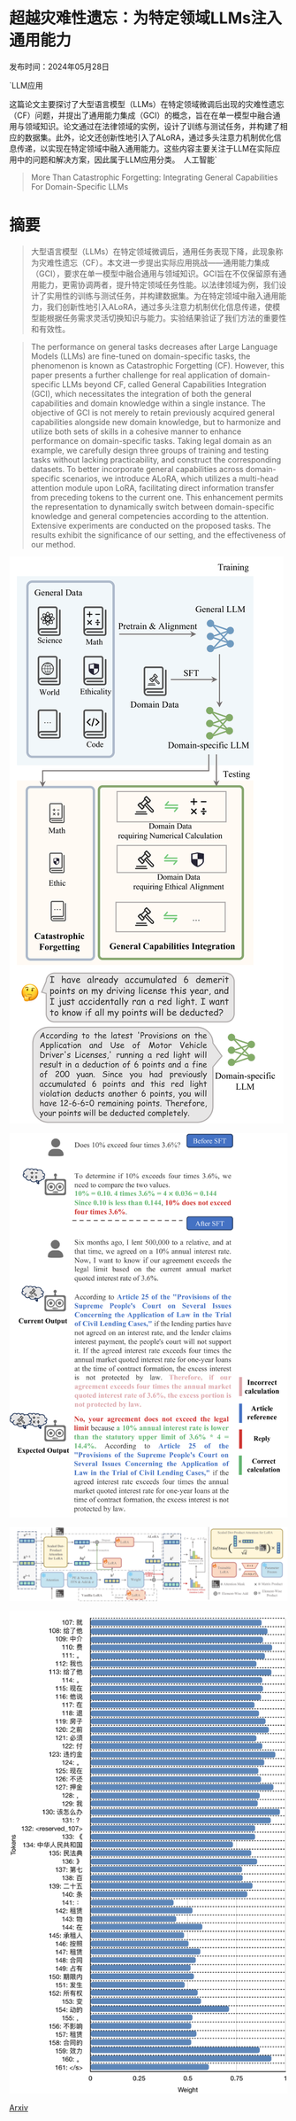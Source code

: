 # 超越灾难性遗忘：为特定领域LLMs注入通用能力

发布时间：2024年05月28日

`LLM应用

这篇论文主要探讨了大型语言模型（LLMs）在特定领域微调后出现的灾难性遗忘（CF）问题，并提出了通用能力集成（GCI）的概念，旨在在单一模型中融合通用与领域知识。论文通过在法律领域的实例，设计了训练与测试任务，并构建了相应的数据集。此外，论文还创新性地引入了ALoRA，通过多头注意力机制优化信息传递，以实现在特定领域中融入通用能力。这些内容主要关注于LLM在实际应用中的问题和解决方案，因此属于LLM应用分类。` `人工智能`

> More Than Catastrophic Forgetting: Integrating General Capabilities For Domain-Specific LLMs

# 摘要

> 大型语言模型（LLMs）在特定领域微调后，通用任务表现下降，此现象称为灾难性遗忘（CF）。本文进一步提出实际应用挑战——通用能力集成（GCI），要求在单一模型中融合通用与领域知识。GCI旨在不仅保留原有通用能力，更需协调两者，提升特定领域任务性能。以法律领域为例，我们设计了实用性的训练与测试任务，并构建数据集。为在特定领域中融入通用能力，我们创新性地引入ALoRA，通过多头注意力机制优化信息传递，使模型能根据任务需求灵活切换知识与能力。实验结果验证了我们方法的重要性和有效性。

> The performance on general tasks decreases after Large Language Models (LLMs) are fine-tuned on domain-specific tasks, the phenomenon is known as Catastrophic Forgetting (CF). However, this paper presents a further challenge for real application of domain-specific LLMs beyond CF, called General Capabilities Integration (GCI), which necessitates the integration of both the general capabilities and domain knowledge within a single instance. The objective of GCI is not merely to retain previously acquired general capabilities alongside new domain knowledge, but to harmonize and utilize both sets of skills in a cohesive manner to enhance performance on domain-specific tasks. Taking legal domain as an example, we carefully design three groups of training and testing tasks without lacking practicability, and construct the corresponding datasets. To better incorporate general capabilities across domain-specific scenarios, we introduce ALoRA, which utilizes a multi-head attention module upon LoRA, facilitating direct information transfer from preceding tokens to the current one. This enhancement permits the representation to dynamically switch between domain-specific knowledge and general competencies according to the attention. Extensive experiments are conducted on the proposed tasks. The results exhibit the significance of our setting, and the effectiveness of our method.

![超越灾难性遗忘：为特定领域LLMs注入通用能力](../../../paper_images/2405.17830/x1.png)

![超越灾难性遗忘：为特定领域LLMs注入通用能力](../../../paper_images/2405.17830/x2.png)

![超越灾难性遗忘：为特定领域LLMs注入通用能力](../../../paper_images/2405.17830/x3.png)

![超越灾难性遗忘：为特定领域LLMs注入通用能力](../../../paper_images/2405.17830/x4.png)

[Arxiv](https://arxiv.org/abs/2405.17830)